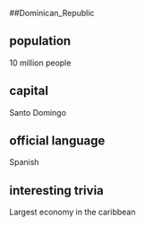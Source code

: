 ##Dominican_Republic
## population
10 million people

## capital
Santo Domingo
 
## official language
Spanish

## interesting trivia
Largest economy in the caribbean 


